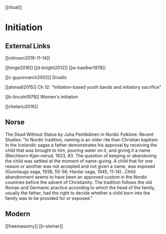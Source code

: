 [[ritual]]
# Initiation

## External Links
[[rolinson2019-11-14]]

[[hinge2016]]
[[d-knight2012]]
[[w-kaelber1978]]

[[c-guyonvarch2002]] Druidic

[[ahmadi2015]] Ch 12: "Initiation-based youth bands and initiatory sacrifice"

[[b-lincoln1979]] Women's initiation

[[chelariu2016]]

## Norse
The Dead Without Status by Juha Pentikäinen in Nordic Folklore: Recent Studies:
"In Nordic tradition, naming is an older rite than Christian baptism. In the Icelandic sagas a father demonstrates his approval by receiving the child that was brought to him, pouring water on it, and giving it a name (Reichborn-Kjen-nerud, 1933, 83. The question of keeping or abandoning the child was settled at the moment of name-giving. A child that for one reason or another was not accepted and not given a name, was exposed (Gunnlaugs saga, 1938, 55-56; Hardar saga, 1945, 11-14)...Child abandonment seems to have been an approved custom in the Nordic countries before the advent of Christianity. The tradition follows the old Roman and Germanic practice according to which the head of the family, usually the father, had the right to decide whether a child born into the family was to be provided for or exposed."

## Modern
[[freemasonry]]
[[r-steiner]]